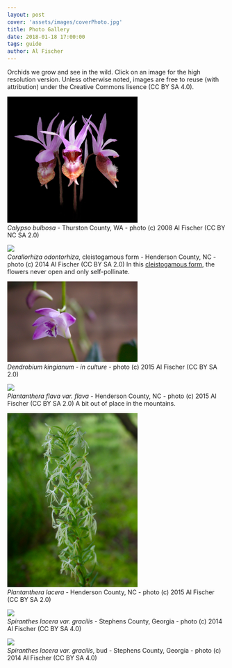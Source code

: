 ```yaml
---
layout: post
cover: 'assets/images/coverPhoto.jpg'
title: Photo Gallery
date: 2018-01-18 17:00:00
tags: guide
author: Al Fischer
---
```


Orchids we grow and see in the wild.  Click on an image for the high resolution version.  Unless otherwise noted, images are free to reuse (with attribution) under the Creative Commons lisence (CC BY SA 4.0).


[<img width="300px" src='assets/images/orchidPhotos/C_bulbosa.jpg'>](https://raw.githubusercontent.com/NEGAOS/negaos.github.io/master/assets/images/orchidPhotos/C_bulbosa.jpg)     
*Calypso bulbosa* - Thurston County, WA - photo (c) 2008 Al Fischer (CC BY NC SA 2.0)

[<img width="300px" src='assets/images/orchidPhotos/C_odontorhiza_cleistogamous.jpg'>](https://raw.githubusercontent.com/NEGAOS/negaos.github.io/master/assets/images/orchidPhotos/C_odontorhiza_cleistogamous.jpg)     
*Corallorhiza odontorhiza*, cleistogamous form - Henderson County, NC - photo (c) 2014 Al Fischer (CC BY SA 2.0)
In this [cleistogamous form](https://en.wikipedia.org/wiki/Cleistogamy), the flowers never open and only self-pollinate.

[<img width="300px" src='assets/images/orchidPhotos/D_kingianum.jpg'>](/assests/images/orchidPhotos/https://raw.githubusercontent.com/NEGAOS/negaos.github.io/master/assets/images/orchidPhotos/D_kingianum.jpg)     
*Dendrobium kingianum* - *in culture* - photo (c) 2015 Al Fischer (CC BY SA 2.0)

[<img width="300px" src='assets/images/orchidPhotos/P_flava-flava.jpg'>](/assests/images/orchidPhotos/https://raw.githubusercontent.com/NEGAOS/negaos.github.io/master/assets/images/orchidPhotos/P_flava-flava.jpg)     
*Plantanthera flava var. flava* - Henderson County, NC - photo (c) 2015 Al Fischer (CC BY SA 2.0)
A bit out of place in the mountains.

[<img width="300px" src='assets/images/orchidPhotos/P_lacera.jpg'>](/assests/images/orchidPhotos/https://raw.githubusercontent.com/NEGAOS/negaos.github.io/master/assets/images/orchidPhotos/P_lacera.jpg)     
*Plantanthera lacera* - Henderson County, NC - photo (c) 2015 Al Fischer (CC BY SA 2.0)

[<img width="300px" src='assets/images/orchidPhotos/S_lacera.jpg'>](/assests/images/orchidPhotos/https://raw.githubusercontent.com/NEGAOS/negaos.github.io/master/assets/images/orchidPhotos/S_lacera.jpg)     
*Spiranthes lacera var. gracilis* - Stephens County, Georgia - photo (c) 2014 Al Fischer (CC BY SA 4.0)

[<img width="300px" src='assets/images/orchidPhotos/S_lacera_bud.jpg'>](/assests/images/orchidPhotos/https://raw.githubusercontent.com/NEGAOS/negaos.github.io/master/assets/images/orchidPhotos/S_lacera_bud.jpg)     
*Spiranthes lacera var. gracilis*, bud - Stephens County, Georgia - photo (c) 2014 Al Fischer (CC BY SA 4.0)

